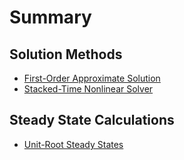 # Summary

## Solution Methods

* [First-Order Approximate Solution](first-order-solution.md)    
* [Stacked-Time Nonlinear Solver](stacked-time-solver.md)

## Steady State Calculations

* [Unit-Root Steady States](unit-root-steady-state.md)    

